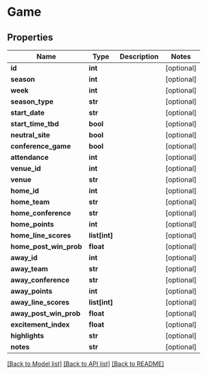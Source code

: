 # Game

## Properties
Name | Type | Description | Notes
------------ | ------------- | ------------- | -------------
**id** | **int** |  | [optional] 
**season** | **int** |  | [optional] 
**week** | **int** |  | [optional] 
**season_type** | **str** |  | [optional] 
**start_date** | **str** |  | [optional] 
**start_time_tbd** | **bool** |  | [optional] 
**neutral_site** | **bool** |  | [optional] 
**conference_game** | **bool** |  | [optional] 
**attendance** | **int** |  | [optional] 
**venue_id** | **int** |  | [optional] 
**venue** | **str** |  | [optional] 
**home_id** | **int** |  | [optional] 
**home_team** | **str** |  | [optional] 
**home_conference** | **str** |  | [optional] 
**home_points** | **int** |  | [optional] 
**home_line_scores** | **list[int]** |  | [optional] 
**home_post_win_prob** | **float** |  | [optional] 
**away_id** | **int** |  | [optional] 
**away_team** | **str** |  | [optional] 
**away_conference** | **str** |  | [optional] 
**away_points** | **int** |  | [optional] 
**away_line_scores** | **list[int]** |  | [optional] 
**away_post_win_prob** | **float** |  | [optional] 
**excitement_index** | **float** |  | [optional] 
**highlights** | **str** |  | [optional] 
**notes** | **str** |  | [optional] 

[[Back to Model list]](../README.md#documentation-for-models) [[Back to API list]](../README.md#documentation-for-api-endpoints) [[Back to README]](../README.md)


